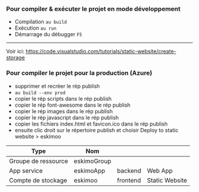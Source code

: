 ### Pour compiler & exécuter le projet en mode développement

* Compilation `au build`
* Exécution `au run`
* Démarrage du débugger `F5`

-----------

Voir ici: https://code.visualstudio.com/tutorials/static-website/create-storage

### Pour compiler le projet pour la production (Azure)

- supprimer et recréer le rép publish
- `au build --env prod`
- copier le rép scripts dans le rép publish
- copier le rép font-awesome dans le rép publish
- copier le rép images dans le rép publish
- copier le rép javascript dans le rép publish
- copier les fichiers index.html et favicon.ico dans le rép publish
- ensuite clic droit sur le répertoire publish et choisir Deploy to static website > eskimoo


| Type                | Nom           |           |                |
|---------------------|---------------|-----------|----------------|
| Groupe de ressource | eskimoGroup   |           |                |
| App service         | eskimoApp     | backend   | Web App        |
| Compte de stockage  | eskimoo       | frontend  | Static Website |




